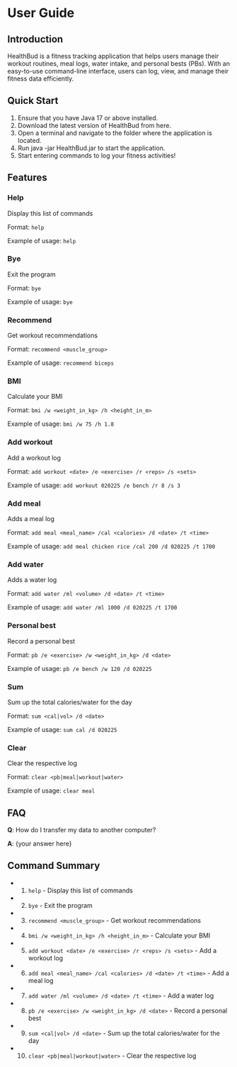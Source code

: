 # User Guide

## Introduction

HealthBud is a fitness tracking application that helps users manage their workout routines, meal logs, water intake, and
personal bests (PBs). With an easy-to-use command-line interface, users can log, view, and manage their fitness data
efficiently.

## Quick Start

1. Ensure that you have Java 17 or above installed.
2. Download the latest version of HealthBud from here.
3. Open a terminal and navigate to the folder where the application is located.
4. Run java -jar HealthBud.jar to start the application.
5. Start entering commands to log your fitness activities!

## Features

### Help
Display this list of commands

Format: `help`

Example of usage: `help`

### Bye
Exit the program

Format: `bye`

Example of usage: `bye`

### Recommend
Get workout recommendations

Format: `recommend <muscle_group>`

Example of usage: `recommend biceps`

### BMI
Calculate your BMI

Format: `bmi /w <weight_in_kg> /h <height_in_m>`

Example of usage: `bmi /w 75 /h 1.8`

### Add workout
Add a workout log

Format: `add workout <date> /e <exercise> /r <reps> /s <sets>`

Example of usage: `add workout 020225 /e bench /r 8 /s 3`

### Add meal
Adds a meal log

Format: `add meal <meal_name> /cal <calories> /d <date> /t <time>`

Example of usage: `add meal chicken rice /cal 200 /d 020225 /t 1700`

### Add water
Adds a water log

Format: `add water /ml <volume> /d <date> /t <time>`

Example of usage: `add water /ml 1000 /d 020225 /t 1700`

### Personal best 
Record a personal best

Format: `pb /e <exercise> /w <weight_in_kg> /d <date>`

Example of usage: `pb /e bench /w 120 /d 020225`

### Sum
Sum up the total calories/water for the day

Format: `sum <cal|vol> /d <date>`

Example of usage: `sum cal /d 020225`

### Clear
Clear the respective log

Format: `clear <pb|meal|workout|water>`

Example of usage: `clear meal`

## FAQ

**Q**: How do I transfer my data to another computer?

**A**: {your answer here}

## Command Summary
* 1. `help` - Display this list of commands
* 2. `bye` - Exit the program
* 3. `recommend <muscle_group>` - Get workout recommendations
* 4. `bmi /w <weight_in_kg> /h <height_in_m>` - Calculate your BMI
* 5. `add workout <date> /e <exercise> /r <reps> /s <sets>` - Add a workout log
* 6. `add meal <meal_name> /cal <calories> /d <date> /t <time>` - Add a meal log
* 7. `add water /ml <volume> /d <date> /t <time>` - Add a water log
* 8. `pb /e <exercise> /w <weight_in_kg> /d <date>` - Record a personal best
* 9. `sum <cal|vol> /d <date>` - Sum up the total calories/water for the day
* 10. `clear <pb|meal|workout|water>` - Clear the respective log

